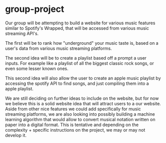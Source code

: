 # group-project
Our group will be attempting to build a website for various music features similar to Spotify's Wrapped, that will be accessed from various music streaming API's. 

The first will be to rank how "underground" your music taste is, based on a user's data from various music streaming platforms. 

The second idea will be to create a playlist based off a prompt a user inputs. For example like a playlist of all the biggest classic rock songs, or even some lesser known ones. 

This second idea will also allow the user to create an apple music playlist by accessing the spotify API to find songs, and just compiling them into a apple playlist. 

We are still deciding on further ideas to include on the website, but for now we believe this is a solid website idea that will attract users to a our website. Aside from other nice features we could add specifically for music streaming platforms, we are also looking into possibly building a machine learning algorithm that would allow to convert musical notation written on paper into a digital format. This is tentative and depending on the complexity + specific instructions on the project, we may or may not develop it. 
